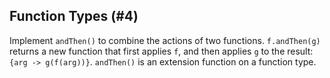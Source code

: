 ## Function Types (#4)

Implement `andThen()` to combine the actions of two functions. `f.andThen(g)`
returns a new function that first applies `f`, and then applies `g` to the
result: `{arg -> g(f(arg))}`. `andThen()` is an extension function on a
function type.